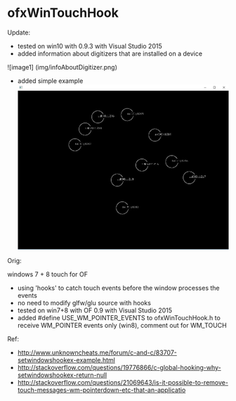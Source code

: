# ofxWinTouchHook

Update:
- tested on win10 with 0.9.3 with Visual Studio 2015
- added information about digitizers that are installed on a device

![image1] (img/infoAboutDigitizer.png)
- added simple example
![image2](img/exampleTouchCircles.png)

Orig:

windows 7 + 8 touch for OF

- using 'hooks' to catch touch events before the window processes the events
- no need to modify glfw/glu source with hooks
- tested on win7+8 with OF 0.9 with Visual Studio 2015
- added #define USE_WM_POINTER_EVENTS to ofxWinTouchHook.h to receive WM_POINTER events only (win8), comment out for WM_TOUCH

Ref:
- http://www.unknowncheats.me/forum/c-and-c/83707-setwindowshookex-example.html
- http://stackoverflow.com/questions/19776866/c-global-hooking-why-setwindowshookex-return-null
- http://stackoverflow.com/questions/21069643/is-it-possible-to-remove-touch-messages-wm-pointerdown-etc-that-an-applicatio
